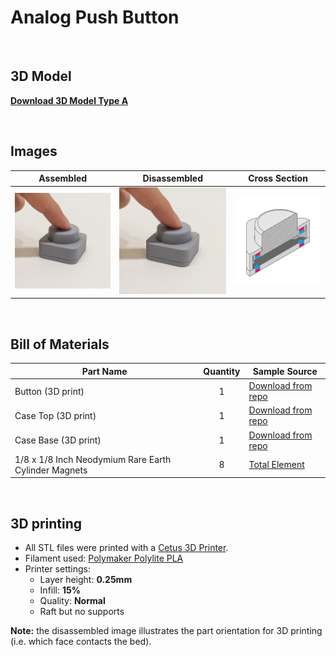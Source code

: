 # Analog Push Button
<br>

## 3D Model

[**Download 3D Model Type A**](https://a360.co/2IVTaXW)

<br>

## Images

| Assembled | Disassembled | Cross Section |
| --- | --- | --- |
| ![Analog Push Button](AnalogPush_Assembled.png) | ![Analog Push Button](AnalogPush_Assembled.png) | ![Analog Push Button](X_AnalogPush.png) |

<br>

## Bill of Materials

| Part Name | Quantity | Sample Source |
| --- | :---: | --- |
| Button (3D print) | 1 | [Download from repo](Print_AnalogButton_Button.stl) |
| Case Top (3D print) | 1 | [Download from repo](Print_AnalogButton_CaseA.stl) |
| Case Base (3D print) | 1 | [Download from repo](Print_AnalogButton_CaseB.stl) |
| 1/8 x 1/8 Inch Neodymium Rare Earth Cylinder Magnets | 8 | [Total Element](https://totalelement.com/collections/cylinder-magnets/products/1-8-x-1-8-inch-neodymium-rare-earth-cylinder-magnets-n48-100-pack) |

<br>

## 3D printing
* All STL files were printed with a [Cetus 3D Printer](https://www.cetus3d.com/).
* Filament used: [Polymaker Polylite PLA](http://www.polymaker.com/shop/polylitetrade/)
* Printer settings:
  * Layer height: **0.25mm**
  * Infill: **15%**
  * Quality: **Normal**
  * Raft but no supports

**Note:** the disassembled image illustrates the part orientation for 3D printing (i.e. which face contacts the bed).